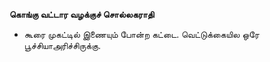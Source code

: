 **கொங்கு வட்டார வழக்குச் சொல்லகராதி**
- கூரை முகட்டில் இணையும் போன்ற கட்டை. வெட்டுக்கையில ஒரே பூச்சியாஅரிச்சிருக்கு.


